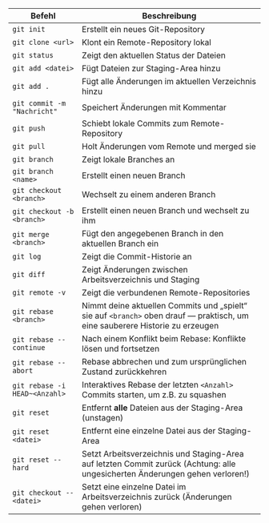 | **Befehl**                    | **Beschreibung**                                                                                                             |
| ----------------------------- | ---------------------------------------------------------------------------------------------------------------------------- |
| `git init`                    | Erstellt ein neues Git-Repository                                                                                            |
| `git clone <url>`             | Klont ein Remote-Repository lokal                                                                                            |
| `git status`                  | Zeigt den aktuellen Status der Dateien                                                                                       |
| `git add <datei>`             | Fügt Dateien zur Staging-Area hinzu                                                                                          |
| `git add .`                   | Fügt alle Änderungen im aktuellen Verzeichnis hinzu                                                                          |
| `git commit -m "Nachricht"`   | Speichert Änderungen mit Kommentar                                                                                           |
| `git push`                    | Schiebt lokale Commits zum Remote-Repository                                                                                 |
| `git pull`                    | Holt Änderungen vom Remote und merged sie                                                                                    |
| `git branch`                  | Zeigt lokale Branches an                                                                                                     |
| `git branch <name>`           | Erstellt einen neuen Branch                                                                                                  |
| `git checkout <branch>`       | Wechselt zu einem anderen Branch                                                                                             |
| `git checkout -b <branch>`    | Erstellt einen neuen Branch und wechselt zu ihm                                                                              |
| `git merge <branch>`          | Fügt den angegebenen Branch in den aktuellen Branch ein                                                                      |
| `git log`                     | Zeigt die Commit-Historie an                                                                                                 |
| `git diff`                    | Zeigt Änderungen zwischen Arbeitsverzeichnis und Staging                                                                     |
| `git remote -v`               | Zeigt die verbundenen Remote-Repositories                                                                                    |
| `git rebase <branch>`         | Nimmt deine aktuellen Commits und „spielt“ sie auf `<branch>` oben drauf — praktisch, um eine sauberere Historie zu erzeugen |
| `git rebase --continue`       | Nach einem Konflikt beim Rebase: Konflikte lösen und fortsetzen                                                              |
| `git rebase --abort`          | Rebase abbrechen und zum ursprünglichen Zustand zurückkehren                                                                 |
| `git rebase -i HEAD~<Anzahl>` | Interaktives Rebase der letzten `<Anzahl>` Commits starten, um z.B. zu squashen                                              |
| `git reset`                   | Entfernt **alle** Dateien aus der Staging-Area (unstagen)                                                                    |
| `git reset <datei>`           | Entfernt eine einzelne Datei aus der Staging-Area                                                                            |
| `git reset --hard`            | Setzt Arbeitsverzeichnis und Staging-Area auf letzten Commit zurück (Achtung: alle ungesicherten Änderungen gehen verloren!) |
| `git checkout -- <datei>`     | Setzt eine einzelne Datei im Arbeitsverzeichnis zurück (Änderungen gehen verloren)                                           |
